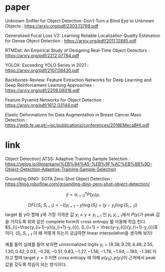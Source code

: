 # paper
Unknown Sniffer for Object Detection: Don’t Turn a Blind Eye to Unknown Objects : https://arxiv.org/pdf/2303.13769.pdf  

Generalized Focal Loss V2: Learning Reliable Localization Quality Estimation for Dense Object Detection : https://arxiv.org/pdf/2011.12885.pdf  

RTMDet: An Empirical Study of Designing Real-Time Object Detectors : https://arxiv.org/pdf/2212.07784.pdf

YOLOX: Exceeding YOLO Series in 2021 : https://arxiv.org/pdf/2107.08430.pdf

Backbones-Review: Feature Extraction Networks for Deep Learning and Deep Reinforcement Learning Approaches : https://arxiv.org/pdf/2206.08016.pdf 

Feature Pyramid Networks for Object Detection : https://arxiv.org/pdf/1612.03144.pdf

Elastic Deformations for Data Augmentation in Breast Cancer Mass Detection : https://web.fe.up.pt/~jsc/publications/conferences/2018EMecaBHI.pdf

# link 
Object Detection] ATSS: Adaptive Training Sample Selection : https://velog.io/@markany/%EB%94%A5-%EB%9F%AC%EB%8B%9D-Object-Detection-Adaptive-Training-Sample-Selection

Grounding DINO : SOTA Zero-Shot Object Detection : https://blog.roboflow.com/grounding-dino-zero-shot-object-detection/


$$\hat{y} = \sigma_{i=0}^{n}P(y_{i})y_{i} $$

$$DFL(S_{i}, S_{i+1}) = -((y_{i+1}-y)\log(S_{i}) + (y-y_{i})\log(S_{i+1}))$$
target 을 y라 할때 y와 가장 가까운 값 $y_{i} \leq y \ge y_{i+1}$ 인 $y_{i}, y_{i+1}$에서 $P(y)$가 peak 값을 가지도록 위와 같은 complete form의 cross entropy 를 이용해 학습 한다. $S_{i}=\frac{y_{i+1}-y}{y_{i+1}-y_{i}}, S_{i+1} = \frac{y-y_{i}}{y_{i+1}-y_{i}}$ 이다. ($S_{i},S_{i+1}$ 이 왜 저렇게 되는지 궁금하면 linear interpolation을 생각해 보자)

예를 들어 실례를 들어 보자면 unnormalized logits
$y_{i}=[9.38, 9.29, 4.48, 2.55, 1.30, 0.42, 0.03, -0.28, -0.51, 0.83, -1.27, -1.56, -1.78, -1.94, -.193, -1.38]$ 이라고 할때 target $y=0$ 이면 cross entropy 에 의해 $p(y_{0}), p(y_{1})$이 근처에서 peak 값을 갖도록 학습이 되는 방식이다.


